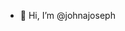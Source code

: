 - 👋 Hi, I’m @johnajoseph

<!---
johnajoseph/johnajoseph is a ✨ special ✨ repository because its `README.md` (this file) appears on your GitHub profile.
You can click the Preview link to take a look at your changes.
--->
